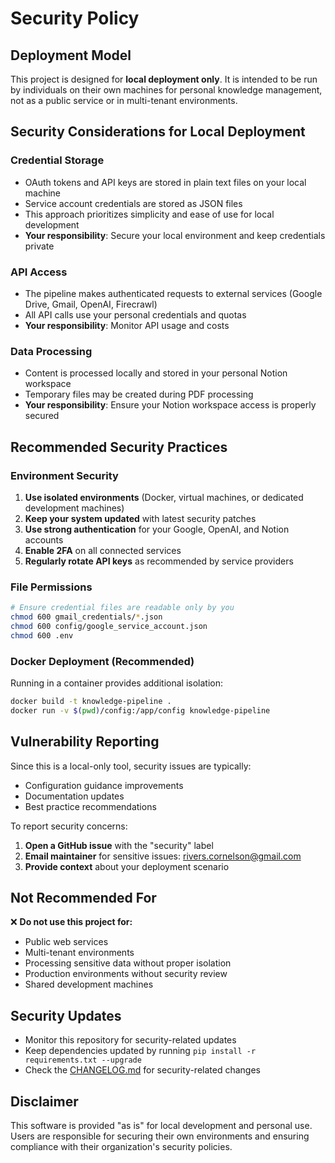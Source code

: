 # Security Policy

## Deployment Model

This project is designed for **local deployment only**. It is intended to be run by individuals on their own machines for personal knowledge management, not as a public service or in multi-tenant environments.

## Security Considerations for Local Deployment

### Credential Storage
- OAuth tokens and API keys are stored in plain text files on your local machine
- Service account credentials are stored as JSON files
- This approach prioritizes simplicity and ease of use for local development
- **Your responsibility**: Secure your local environment and keep credentials private

### API Access
- The pipeline makes authenticated requests to external services (Google Drive, Gmail, OpenAI, Firecrawl)
- All API calls use your personal credentials and quotas
- **Your responsibility**: Monitor API usage and costs

### Data Processing
- Content is processed locally and stored in your personal Notion workspace
- Temporary files may be created during PDF processing
- **Your responsibility**: Ensure your Notion workspace access is properly secured

## Recommended Security Practices

### Environment Security
1. **Use isolated environments** (Docker, virtual machines, or dedicated development machines)
2. **Keep your system updated** with latest security patches
3. **Use strong authentication** for your Google, OpenAI, and Notion accounts
4. **Enable 2FA** on all connected services
5. **Regularly rotate API keys** as recommended by service providers

### File Permissions
```bash
# Ensure credential files are readable only by you
chmod 600 gmail_credentials/*.json
chmod 600 config/google_service_account.json
chmod 600 .env
```

### Docker Deployment (Recommended)
Running in a container provides additional isolation:
```bash
docker build -t knowledge-pipeline .
docker run -v $(pwd)/config:/app/config knowledge-pipeline
```

## Vulnerability Reporting

Since this is a local-only tool, security issues are typically:
- Configuration guidance improvements
- Documentation updates
- Best practice recommendations

To report security concerns:
1. **Open a GitHub issue** with the "security" label
2. **Email maintainer** for sensitive issues: rivers.cornelson@gmail.com
3. **Provide context** about your deployment scenario

## Not Recommended For

❌ **Do not use this project for:**
- Public web services
- Multi-tenant environments
- Processing sensitive data without proper isolation
- Production environments without security review
- Shared development machines

## Security Updates

- Monitor this repository for security-related updates
- Keep dependencies updated by running `pip install -r requirements.txt --upgrade`
- Check the [CHANGELOG.md](CHANGELOG.md) for security-related changes

## Disclaimer

This software is provided "as is" for local development and personal use. Users are responsible for securing their own environments and ensuring compliance with their organization's security policies.